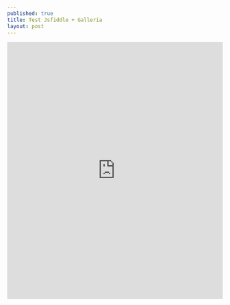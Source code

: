 ```yaml
---
published: true
title: Test Jsfiddle + Galleria
layout: post
---
```



<iframe width="100%" height="600" src="https://jsfiddle.net/qwzxc129/cq6nLao1/embedded/result,html,js,css/dark/" allowfullscreen="allowfullscreen" frameborder="0"></iframe>

<div id="example"></div>
<script type="text/javascript" src="https://libraries.cdnhttps.com/ajax/libs/pym/0.4.5/pym.min.js"></script>
<script>
    var pymParent = new pym.Parent('example', 'https://jsfiddle.net/qwzxc129/cq6nLao1/embedded/result,html,js,css/dark/', {});
</script>
